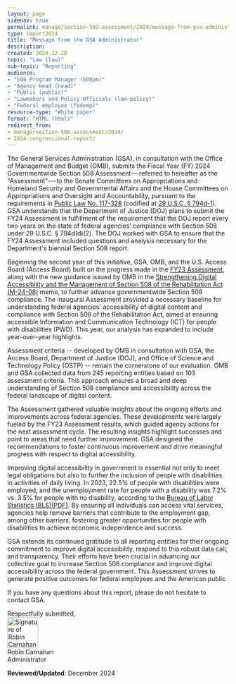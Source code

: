```yaml
---
layout: page
sidenav: true
permalink: manage/section-508-assessment/2024/message-from-gsa-administrator/
type: report2024
title: "Message from the GSA Administrator"
description: 
created: 2024-12-20
topic: "Law (law)"
sub-topic: "Reporting"
audience:
- "508 Program Manager (508pm)"
- "Agency Head (head)"
- "Public (public)"
- "Lawmakers and Policy Officials (law-policy)"
- "Federal employee (fedemp)"
resource-type: "White paper"
format: "HTML (html)"
redirect_from:
- manage/section-508-assessment/2024/
- 2024-congressional-report/
---
```

The General Services Administration (GSA), in consultation with the Office of Management and Budget (OMB), submits the Fiscal Year (FY) 2024 Governmentwide Section 508 Assessment---referred to hereafter as the "Assessment"---to the Senate Committees on Appropriations and Homeland Security and Governmental Affairs and the House Committees on Appropriations and Oversight and Accountability, pursuant to the requirements in <a href="https://www.congress.gov/bill/117th-congress/house-bill/2617/text" target="_blank" class="usa-link--external">Public Law No. 117-328</a> (codified at <a href="https://www.govinfo.gov/content/pkg/USCODE-2022-title29/html/USCODE-2022-title29-chap16-subchapV-sec794d-1.htm" target="_blank" class="usa-link--external">29 U.S.C. § 794d-1</a>). GSA understands that the Department of Justice (DOJ) plans to submit the FY24 Assessment in fulfillment of the requirement that the DOJ report every two years on the state of federal agencies’ compliance with Section 508 under 29 U.S.C. § 794d(d)(2). The DOJ worked with GSA to ensure that the FY24 Assessment included questions and analysis necessary for the Department's biennial Section 508 report.

Beginning the second year of this initiative, GSA, OMB, and the U.S. Access Board (Access Board) built on the progress made in the [FY23 Assessment]({{site.baseurl}}/manage/section-508-assessment/2023/message-from-gsa-administrator/), along with the new guidance issued by OMB in the <a href="https://bidenwhitehouse.archives.gov/omb/management/ofcio/m-24-08-strengthening-digital-accessibility-and-the-management-of-section-508-of-the-rehabilitation-act/" target="_blank" class="usa-link--external">Strengthening Digital Accessibility and the Management of Section 508 of the Rehabilitation Act (M-24-08)</a> memo, to further advance governmentwide Section 508 compliance. The inaugural Assessment provided a necessary baseline for understanding federal agencies' accessibility of digital content and compliance with Section 508 of the Rehabilitation Act, aimed at ensuring accessible Information and Communication Technology (ICT) for people with disabilities (PWD). This year, our analysis has expanded to include year-over-year highlights.

Assessment criteria -- developed by OMB in consultation with GSA, the Access Board, Department of Justice (DOJ), and Office of Science and Technology Policy (OSTP) -- remain the cornerstone of our evaluation. OMB and GSA collected data from 245 reporting entities based on 103 assessment criteria. This approach ensures a broad and deep understanding of Section 508 compliance and accessibility across the federal landscape of digital content.

The Assessment gathered valuable insights about the ongoing efforts and improvements across federal agencies. These developments were largely fueled by the FY23 Assessment results, which guided agency actions for the next assessment cycle. The resulting insights highlight successes and point to areas that need further improvement. GSA designed the recommendations to foster continuous improvement and drive meaningful progress with respect to digital accessibility.

Improving digital accessibility in government is essential not only to meet legal obligations but also to further the inclusion of people with disabilities in activities of daily living. In 2023, 22.5% of people with disabilities were employed, and the unemployment rate for people with a disability was 7.2% vs. 3.5% for people with no disability, according to the <a href="https://www.bls.gov/news.release/pdf/disabl.pdf" target="_blank" class="usa-link--external">Bureau of Labor Statistics (BLS)(PDF)</a>. By ensuring all individuals can access vital services, agencies help remove barriers that contribute to the employment gap, among other barriers, fostering greater opportunities for people with disabilities to achieve economic independence and success. 

GSA extends its continued gratitude to all reporting entities for their ongoing commitment to improve digital accessibility, respond to this robust data call, and transparency. Their efforts have been crucial in advancing our collective goal to increase Section 508 compliance and improve digital accessibility across the federal government. This Assessment strives to generate positive outcomes for federal employees and the American public.

If you have any questions about this report, please do not hesitate to contact GSA.

Respectfully submitted,
<br><img src="{{site.baseurl}}/assets/images/sig-carnahan.png" alt="Signature of Robin Carnahan" height="70px" width="auto"><br>
Robin Carnahan  
Administrator

**Reviewed/Updated**: December 2024